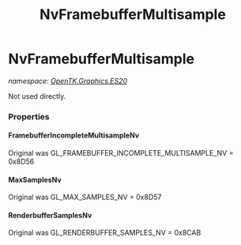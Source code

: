 ﻿---
title: NvFramebufferMultisample
---

# NvFramebufferMultisample
_namespace: [OpenTK.Graphics.ES20](N-OpenTK.Graphics.ES20.html)_

Not used directly.



### Properties

#### FramebufferIncompleteMultisampleNv
Original was GL_FRAMEBUFFER_INCOMPLETE_MULTISAMPLE_NV = 0x8D56
#### MaxSamplesNv
Original was GL_MAX_SAMPLES_NV = 0x8D57
#### RenderbufferSamplesNv
Original was GL_RENDERBUFFER_SAMPLES_NV = 0x8CAB

